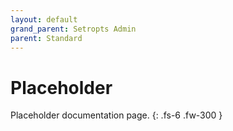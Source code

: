 ```yaml
---
layout: default
grand_parent: Setropts Admin
parent: Standard
---
```


# Placeholder

Placeholder documentation page.
{: .fs-6 .fw-300 }